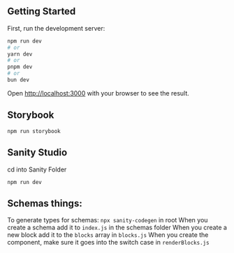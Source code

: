 ## Getting Started
First, run the development server:

```bash
npm run dev
# or
yarn dev
# or
pnpm dev
# or
bun dev
```

Open [http://localhost:3000](http://localhost:3000) with your browser to see the result.


## Storybook

```npm run storybook```

## Sanity Studio

cd into Sanity Folder

```npm run dev```

## Schemas things:

To generate types for schemas: `npx sanity-codegen` in root
When you create a schema add it to `index.js` in the schemas folder
When you create a new block add it to the `blocks` array in `blocks.js`
When you create the component, make sure it goes into the switch case in `renderBlocks.js`

